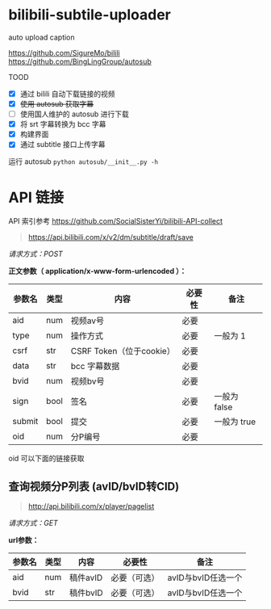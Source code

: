 # bilibili-subtile-uploader
auto upload caption


https://github.com/SigureMo/bilili
https://github.com/BingLingGroup/autosub

TOOD
- [x] 通过 bilili  自动下载链接的视频
- [x] ~~使用 autosub 获取字幕~~
- [ ] 使用国人维护的 autosub 进行下载
- [x] 将 srt 字幕转换为 bcc 字幕
- [x] 构建界面
- [x] 通过 subtitle 接口上传字幕

运行 autosub `python autosub/__init__.py -h`

# API 链接 

API 索引参考 https://github.com/SocialSisterYi/bilibili-API-collect

> https://api.bilibili.com/x/v2/dm/subtitle/draft/save

*请求方式：POST*

**正文参数（ application/x-www-form-urlencoded ）：**

| 参数名 | 类型   | 内容                    | 必要性 | 备注              |
| ------ | ----  | ----------------------- | ------ | ----------------- |
| aid     | num  | 视频av号                 | 必要   |                   |
| type   | num   | 操作方式                 | 必要   | 一般为 1          |
| csrf   | str   | CSRF Token（位于cookie） | 必要   |                   |
| data   | str   | bcc 字幕数据             | 必要   |                   |
| bvid   | num   | 视频bv号                 | 必要   |                   |
| sign   | bool  | 签名                     | 必要   |   一般为 false    |
| submit | bool  | 提交                     | 必要   |   一般为 true     |
| oid    | num   | 分P编号                  | 必要   |                   |


oid 可以下面的链接获取

## 查询视频分P列表  (avID/bvID转CID)

> http://api.bilibili.com/x/player/pagelist

*请求方式：GET*

**url参数：**

| 参数名 | 类型 | 内容     | 必要性       | 备注               |
| ------ | ---- | -------- | ------------ | ------------------ |
| aid    | num  | 稿件avID | 必要（可选） | avID与bvID任选一个 |
| bvid   | str  | 稿件bvID | 必要（可选） | avID与bvID任选一个 |
